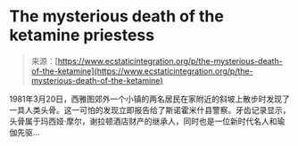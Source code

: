 <!--yml

category: 未分类

date: 2024-05-27 14:43:18

-->

# The mysterious death of the ketamine priestess

> 来源：[https://www.ecstaticintegration.org/p/the-mysterious-death-of-the-ketamine](https://www.ecstaticintegration.org/p/the-mysterious-death-of-the-ketamine)

1981年3月20日，西雅图郊外一个小镇的两名居民在家附近的斜坡上散步时发现了一具人类头骨。这一可怕的发现立即报告给了斯诺霍米什县警察。牙齿记录显示，头骨属于玛西娅·摩尔，谢拉顿酒店财产的继承人，同时也是一位新时代名人和瑜伽先驱…
